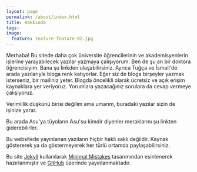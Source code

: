 ```yaml
---
layout: page
permalink: /about/index.html
title: Hakkında
tags: 
image:
  feature: texture-feature-02.jpg
---
```



Merhaba! Bu sitede daha çok üniversite öğrencilerinin ve akademisyenlerin işlerine yarayabilecek yazılar yazmaya çalışıyorum. Ben de şu an bir doktora öğrencisiyim. Bana şu linkden ulaşabilirsiniz. Ayrıca Tuğça ve İsmail'de arada yazılarıyla bloga renk katıyorlar. Eğer siz de bloga birşeyler yazmak isterseniz, bir mailiniz yeter.
Blogda öncelikli olarak ücretsiz ve açık erişim kaynaklara yer veriyoruz. Yorumlara yazacağınız sorulara da cevap vermeye çalışıyoruz.

Verimlilik düşkünü birisi değilim ama umarım, buradaki yazılar sizin de işinize yarar.

Bu arada  Asu'ya tüyoların Asu'su kimdir diyenler meraklarını şu linkten giderebilirler.
 
Bu websitede yayınlanan yazıların hiçbir haklı saklı değildir. Kaynak göstererek ya da göstermeyerek her türlü ortamda paylaşabilirsiniz.

Bu site <a href="http://jekyllrb.com">Jekyll</a> kullanılarak <a href="http://mademistakes.com/">Minimal Mistakes</a> tasarımından esinlenerek hazırlanmıştır ve <a href="http://github.com/">GitHub</a> üzerinde yayınlanmaktadır.

